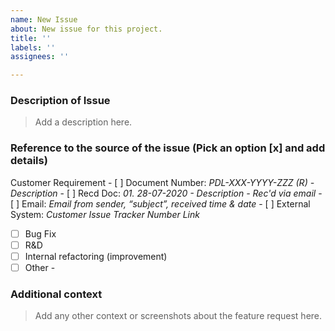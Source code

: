 ```yaml
---
name: New Issue
about: New issue for this project.
title: ''
labels: ''
assignees: ''

---
```

### Description of Issue

> Add a description here.

### Reference to the source of the issue (Pick an option [x] and add details)

Customer Requirement
    - [ ] Document Number: *PDL-XXX-YYYY-ZZZ (R) - Description*
    - [ ] Recd Doc: *01. 28-07-2020 - Description - Rec'd via email*
    - [ ] Email: *Email from sender, “subject”, received time & date*
    - [ ] External System: *Customer Issue Tracker Number Link* 
- [ ] Bug Fix
- [ ] R&D
- [ ] Internal refactoring (improvement)
- [ ] Other -

### Additional context

> Add any other context or screenshots about the feature request here.
